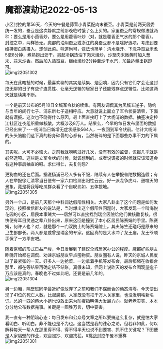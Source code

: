 # 魔都渡劫记2022-05-13

小区封控的第56天，今天的午餐是蒜茸小青菜配肉末蚕豆。小青菜是前两天居委统一发的，蚕豆是这次静默之前那晚临时饿了么上买的。家里蚕豆的常规做法就两种：要么是用小茴香炒，要么是用藿香叶炒（对，就是藿香正气水的那个藿香）。封控之中，两样皆无。魔都的油焖蚕豆或浙江的臭蚕豆都不是啥好选项。考虑到要维持蛋白质摄入，遂创此菜。味道尚可，做法也简单：清水烧开、下洗净蚕豆米煮5至8分钟，煮熟捞出沥干。另起冷锅热油下肉末煸炒，炒至肉末微黄时加入葱末、蒜末炒香。然后加入熟蚕豆，继续煸炒2分钟至炒干水汽，加盐适量出锅即可。  
<img decoding="async" src="https://i0.wp.com/s2.loli.net/2022/05/13/5fsxXcN9o1UViby.jpg?w=640&#038;ssl=1" alt="img22051302" data-recalc-dims="1" /> 

每天在此瞎扯的时候，最喜欢聊的其实是续集、是回响，因为只有它们才会让这封控无聊的日子有些许连贯性、让毫无逻辑的居家日子还能残存点逻辑性。比如这两天就是续集不断。

一个是前天公布的5月10日全城军令状的续集。有网友调侃其为凤城五逆子，隐约与当年的闵行七子、浦东新七子遥相呼应。大意就说上面立了军令状要清零，下面就有谎报。这次也不晓得什么原因，最上面直接盯上了大杨浦的数据。抽签决定控江社区连夜组织重做核酸，大概涉及8万人。结果么，今早的每日发布里面的数据已经出来了\----杨浦当日新增无症状感染564人，一夜回到军令状前。估计大杨浦的头头脑脑们这下真的粉身碎骨的心都有，当然粉碎的是下面那些办事不力的下属的。

其实呢，大可不必恼火。之前我就唠叨过好几次，没有有效的监督，谎报几乎就是必然选项。这些是立军令状的时候，就该想到的。或者说谎报的时候就应该知道会有这种事后抽查的呀。求仁得仁，夫复何怨? 

更狗血的还在后面。据说杨浦已经人多有不服，陆续有人在举报普陀数据造假；有人在举报徐汇清零当日便有一家六口检测出阳性云云。好一派龙争虎斗、鼓喧天的景象，竟是将我等吃瓜群众看了个自叹弗如、五体投地。  
<img decoding="async" src="https://i0.wp.com/s2.loli.net/2022/05/13/sxhVXHo81UIBkW2.jpg?w=640&#038;ssl=1" alt="img22051305" data-recalc-dims="1" /> 

另外一个瓜，是前几天那个中科润达假阳性相关。大家八卦出了这个问题是如何发现的。按照微信群友的说法是，当时爆出这个假阳性问题时，大家发现一个叫海悦花园的小区，居民本事贼大\----居然可以直接找到瑞金医院给他们做核酸复核。很快便有耳目灵通之辈八卦出来，原来这回是撞到了本小区居民陈赛娟的手里。陈赛娟，何许人也？对，就是那个一门双院士的陈赛娟院士。其夫陈竺还碰巧是原来的卫生部部长。两人都是或曾是瑞金的专家。这回真的是大水冲了龙王庙，龙王爷顺手保了一方平安吧。

随着京城的形式日益严峻，今日发展到了建议全城居家办公的程度。魔都好些朋友昨晚开始都在调侃、劝谏京城朋友早点囤物资。朋友圈有人说，昨天的京城人民度过了最紧张的一天。好多人一边抢菜、一边拿着手机等发布会，最后都堵在收银台那里、都在等结果再确定结不结账。真假未知，但网上说昨天的发布会围观量逾千万应该是真的。春晚也不过如此吧，还要是前几年的。  
<img decoding="async" src="https://i0.wp.com/s2.loli.net/2022/05/13/GEqhRAasclnDMum.jpg?w=640&#038;ssl=1" alt="img22051304" data-recalc-dims="1" /> 

另一边厢，隔壁班同学最近好像放弃了之前和我们不谋而合的动态清零。今天便出现了41位的死亡人数。比起魔都，人家既没有把千万人关家里，也没发明啥新名词。怂的一匹的蔡大小姐也没敢出来为防疫指明伟大发展方向。就老老实实、本本分分地公布数据完事。关键是一图胜万言，切中要害。

我一直有一种阴暗心态：每日发布和公众号文章之所以要搞这么复杂，就是怕大家看明白、听明白。非不能也是不为也。这当然是我的诛心之论，但若非如此，何以解释每天一帮人在那里得不得、得不得半天也说不到要害、抓不住关键呢？下图便是人家隔壁的作业，欢迎照抄、欢迎找茬。#挑战封控午餐不重样  
<img decoding="async" src="https://i0.wp.com/s2.loli.net/2022/05/13/Z54GSQHyDUlpemk.jpg?w=640&#038;ssl=1" alt="img22051301" data-recalc-dims="1" />
